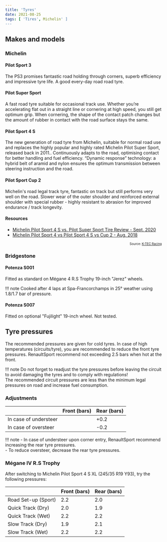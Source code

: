 ```yaml
---
title: 'Tyres'
date: 2021-08-25
tags: [ 'Tires', Michelin' ]
---
```


## Makes and models

### Michelin

#### Pilot Sport 3

The PS3 promises fantastic road holding through corners, superb efficiency and
impressive tyre life. A good every-day road road tyre.

#### Pilot Super Sport

A fast road tyre suitable for occasional track use. Whether you’re accelerating
flat out in a straight line or cornering at high speed, you still get optimum
grip. When cornering, the shape of the contact patch changes but the amount of
rubber in contact with the road surface stays the same.

#### Pilot Sport 4 S

The new generation of road tyre from Michelin, suitable for normal road use and
replaces the highly popular and highly rated Michelin Pilot Super Sport,
released back in 2011.. Continuously adapts to the road, optimising contact for
better handling and fuel efficiency. “Dynamic response” technology: a hybrid
belt of aramid and nylon ensures the optimum transmission between steering
instruction and the road.

#### Pilot Sport Cup 2

Michelin's road legal track tyre, fantastic on track but still performs very
well on the road. Slower wear of the outer shoulder and reinforced external
shoulder with special rubber - highly resistant to abrasion for improved
endurance / track longevity.

#### Resources

- [Michelin Pilot Sport 4 S vs. Pilot Super Sport Tire Review - Sept. 2020](https://tflcar.com/2020/09/michelin-pilot-sport-4s-vs-super-sport-review/)
- [Michelin Pilot Sport 4 vs Pilot Sport 4 S vs Cup 2 - Aug. 2018](https://www.youtube.com/watch?v=aMv64liOqIE)

<p style="font-size: 10px" align="right">
    Source: <a href="https://www.k-tecracing.com/show_product.asp?id=5626&appid=25">K-TEC Racing</a>
</p>

### Bridgestone

#### Potenza S001

Fitted as standard on Mégane 4 R.S Trophy 19-inch "Jerez" wheels.  

!!! note
    Cooked after 4 laps at Spa-Francorchamps in 25° weather using 1.8/1.7 bar
    of pressure.

#### Potenza S007

Fitted on optional "Fujilight" 19-inch wheel. Not tested.

## Tyre pressures

The recommended pressures are given for cold tyres.
In case of high temperatures (circuits/tyre), you are recommended to reduce the
front tyre pressures. RenaultSport recommend not exceeding 2.5 bars when hot at
the front.

!!! note
    Do not forget to readjust the tyre pressures before leaving the circuit to
    avoid damaging the tyres and to comply with regulations!  
    The recommended circuit pressures are less than the minimum legal pressures
    on road and increase fuel consumption.

### Adjustments

|                      |Front (bars) |Rear (bars) |
|--------------------- |------------ |----------- |
|In case of understeer |             |+0.2        |
|In case of oversteer  |             |-0.2        |

!!! note
    - In case of understeer upon corner entry, RenaultSport recommend increasing
     the rear tyre pressures.  
    - To reduce oversteer, decrease the rear tyre pressures.

### Mégane IV R.S Trophy

After switching to Michelin Pilot Sport 4 S XL (245/35 R19 Y93), try the
following pressures:

|                      |Front (bars) |Rear (bars) |
|--------------------- |------------ |----------- |
|Road Set-up (Sport)   |2.2          |2.0         |
|Quick Track (Dry)     |2.0          |1.9         |
|Quick Track (Wet)     |2.2          |2.2         |
|Slow Track (Dry)      |1.9          |2.1         |
|Slow Track (Wet)      |2.2          |2.2         |
